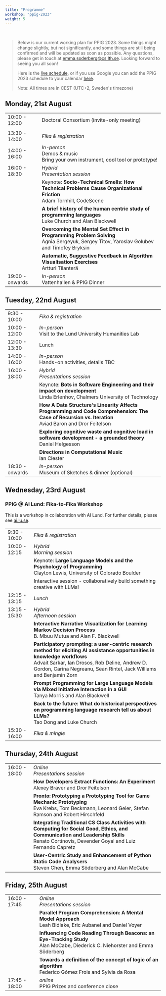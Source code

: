 ```yaml
---
title: "Programme"
workshop: "ppig-2023"
weight: 5
---
```


<style>
.workshop-content table th:first-of-type {
  min-width: 100px;
}
</style>

<br>

> Below is our current working plan for PPIG 2023. Some things might change slightly, but not significantly, and some things are still being confirmed and will be updated as soon as possible. Any questions, please get in touch at emma.soderberg@cs.lth.se. Looking forward to seeing you all soon!
>
> Here is the [live schedule](https://calendar.google.com/calendar/embed?src=55692cba094e9a4ddacae0ef9ed32617c5b5fa81e59f283ceb3ceac5e8d1d814%40group.calendar.google.com&ctz=Europe%2FStockholm), or if you use Google you can add the PPIG 2023 schedule to your calendar [here](https://calendar.google.com/calendar/u/0?cid=NTU2OTJjYmEwOTRlOWE0ZGRhY2FlMGVmOWVkMzI2MTdjNWI1ZmE4MWU1OWYyODNjZWIzY2VhYzVlOGQxZDgxNEBncm91cC5jYWxlbmRhci5nb29nbGUuY29t).
>
> Note: All times are in CEST (UTC+2, Sweden's timezone)

## Monday, 21st August

|               |                   |
| ------------- | ----------------- |
| 10:00 - 12:00   | Doctoral Consortium (invite-only meeting) |
|               |                   |
| 13:30 - 14:00 | *Fika & registration* |
| 14:00 - 16:00 | *In-person* <br> Demos & music <br> Bring your own instrument, cool tool or prototype! |
| 16:00 - 18:30 | *Hybrid* <br> *Presentation session*  |
|               | Keynote: **Socio-Technical Smells: How Technical Problems Cause Organizational Friction** <br> Adam Tornhill, CodeScene |
|               | **A brief history of the human centric study of programming languages** <br> Luke Church and Alan Blackwell |
|               | **Overcoming the Mental Set Effect in Programming Problem Solving** <br> Agnia Sergeyuk, Sergey Titov, Yaroslav Golubev and Timofey Bryksin |
|               | **Automatic, Suggestive Feedback in Algorithm Visualisation Exercises** <br> Artturi Tilanterä |
| 19:00 - onwards | *In-person* <br> Vattenhallen & PPIG Dinner |


## Tuesday, 22nd August
|               |                   |
| ------------- | ----------------- |
|  9:30 - 10:00 | *Fika & registration* |
| 10:00 - 12:00 | *In-person* <br> Visit to the Lund University Humanities Lab |
| 12:00 - 13:30 | Lunch |
| 14:00 - 16:00 | *In-person* <br> Hands-on activities, details TBC |
| 16:00 - 18:00 | *Hybrid* <br> *Presentations session* |
|               | Keynote: **Bots in Software Engineering and their impact on development** <br> Linda Erlenhov, Chalmers University of Technology |
|               | **How A Data Structure's Linearity Affects Programming and Code Comprehension: The Case of Recursion vs. Iteration** <br> Aviad Baron and Dror Feitelson |
|               | **Exploring cognitive waste and cognitive load in software development - a grounded theory** <br> Daniel Helgesson |
|               | **Directions in Computational Music** <br> Ian Clester |
| 18:30 - onwards | *In-person* <br> Museum of Sketches & dinner (optional) |


## Wednesday, 23rd August

### PPIG @ AI Lund: Fika-to-Fika Workshop
This is a workshop in collaboration with AI Lund. For further details, please see [ai.lu.se](https://www.ai.lu.se/2023-08-23).

|               |                   |
| ------------- | ----------------- |
|  9:30 - 10:00 | *Fika & registration* |
| 10:00 - 12:15 | *Hybrid* <br> *Morning session*  |
|               | Keynote: **Large Language Models and the Psychology of Programming** <br> Clayton Lewis, University of Colorado Boulder |
|               | Interactive session - collaboratively build something creative with LLMs! |
| 12:15 - 13:15 | *Lunch* |
| 13:15 - 15:30 | *Hybrid* <br> *Afternoon session* |
|               | **Interactive Narrative Visualization for Learning Markov Decision Process** <br> B. Mbuu Mutua and Alan F. Blackwell |
|               | **Participatory prompting: a user-centric research method for eliciting AI assistance opportunities in knowledge workflows** <br> Advait Sarkar, Ian Drosos, Rob Deline, Andrew D. Gordon, Carina Negreanu, Sean Rintel, Jack Williams and Benjamin Zorn |
|               | **Prompt Programming for Large Language Models via Mixed Initiative Interaction in a GUI** <br> Tanya Morris and Alan Blackwell |
|               | **Back to the future: What do historical perspectives on programming language research tell us about LLMs?** <br> Tao Dong and Luke Church |
| 15:30 - 16:00 | *Fika & mingle* |




## Thursday, 24th August
|               |                   |
| ------------- | ----------------- |
| 16:00 - 18:00 | *Online* <br> *Presentations session* |
|               | **How Developers Extract Functions: An Experiment** <br> Alexey Braver and Dror Feitelson |
|               | **Pronto: Prototyping a Prototyping Tool for Game Mechanic Prototyping** <br> Eva Krebs, Tom Beckmann, Leonard Geier, Stefan Ramson and Robert Hirschfeld |
|               | **Integrating Traditional CS Class Activities with Computing for Social Good, Ethics, and Communication and Leadership Skills** <br> Renato Cortinovis, Devender Goyal and Luiz Fernando Capretz |
|               | **User-Centric Study and Enhancement of Python Static Code Analysers** <br> Steven Chen, Emma Söderberg and Alan McCabe |


## Friday, 25th August
|               |                   |
| ------------- | ----------------- |
| 16:00 - 17:45 | *Online* <br> *Presentations session* |
|               | **Parallel Program Comprehension: A Mental Model Approach** <br> Leah Bidlake, Eric Aubanel and Daniel Voyer |
|               | **Influencing Code Reading Through Beacons: an Eye-Tracking Study** <br> Alan McCabe, Diederick C. Niehorster and Emma Söderberg |
|               | **Towards a definition of the concept of logic of an algorithm** <br> Federico Gómez Frois and Sylvia da Rosa |
| 17:45 - 18:00 | *online* <br> PPIG Prizes and conference close |
